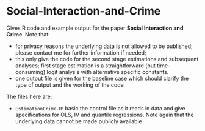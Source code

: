 # Social-Interaction-and-Crime

Gives R code and example output for the paper **Social Interaction and Crime**. Note that:
- for privacy reasons the underlying data is not allowed to be published; please contact me for further information if needed;
- this only give the code for the second stage estimations and subsequent analyses; first stage estimation is a straightforward (but time-consuming) logit analysis with alternative specific constants.
- one output file is given for the baseline case which should clarify the type of output and the working of the code

The files here are:
- `EstimationCrime.R`: basic the control file as it reads in data and give specifications for OLS, IV and quantile regressions. Note again that the underlying data cannot be made publicly available


